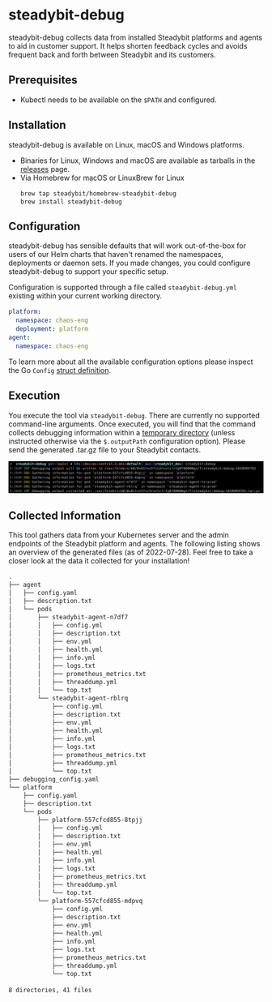 # steadybit-debug

steadybit-debug collects data from installed Steadybit platforms and
agents to aid in customer support. It helps shorten feedback cycles and
avoids frequent back and forth between Steadybit and its customers.

## Prerequisites

- Kubectl needs to be available on the `$PATH` and configured.

## Installation

steadybit-debug is available on Linux, macOS and Windows platforms.

 - Binaries for Linux, Windows and macOS are available as tarballs in the [releases](https://github.com/steadybit/steadybit-debug/releases) page.
 - Via Homebrew for macOS or LinuxBrew for Linux
    ```
    brew tap steadybit/homebrew-steadybit-debug
    brew install steadybit-debug
    ``` 

## Configuration

steadybit-debug has sensible defaults that will work out-of-the-box for
users of our Helm charts that haven't renamed the namespaces, deployments
or daemon sets. If you made changes, you could configure steadybit-debug
to support your specific setup.

Configuration is supported through a file called `steadybit-debug.yml`
existing within your current working directory.

```yaml
platform:
  namespace: chaos-eng
  deployment: platform
agent:
  namespace: chaos-eng
```

To learn more about all the available configuration options please inspect
the Go `Config` [struct definition](https://github.com/steadybit/steadybit-debug/blob/main/config/config.go#L11).

## Execution

You execute the tool via `steadybit-debug`. There are currently no
supported command-line arguments. Once executed, you will find that the command
collects debugging information within a [temporary directory](https://pkg.go.dev/os#TempDir)
(unless instructed otherwise via the `$.outputPath` configuration option).
Please send the generated .tar.gz file to your Steadybit contacts.

![Image showing the execution of the steadybit-debug command on a terminal. Log lines are giving an overview about the expected behavior of the tool.](./example-execution.png)

## Collected Information

This tool gathers data from your Kubernetes server and the admin endpoints of
the Steadybit platform and agents. The following listing shows an overview of the
generated files (as of 2022-07-28). Feel free to take a closer look at the data
it collected for your installation!

```
.
├── agent
│   ├── config.yaml
│   ├── description.txt
│   └── pods
│       ├── steadybit-agent-n7df7
│       │   ├── config.yml
│       │   ├── description.txt
│       │   ├── env.yml
│       │   ├── health.yml
│       │   ├── info.yml
│       │   ├── logs.txt
│       │   ├── prometheus_metrics.txt
│       │   ├── threaddump.yml
│       │   └── top.txt
│       └── steadybit-agent-rblrq
│           ├── config.yml
│           ├── description.txt
│           ├── env.yml
│           ├── health.yml
│           ├── info.yml
│           ├── logs.txt
│           ├── prometheus_metrics.txt
│           ├── threaddump.yml
│           └── top.txt
├── debugging_config.yaml
└── platform
    ├── config.yaml
    ├── description.txt
    └── pods
        ├── platform-557cfcd855-8tpjj
        │   ├── config.yml
        │   ├── description.txt
        │   ├── env.yml
        │   ├── health.yml
        │   ├── info.yml
        │   ├── logs.txt
        │   ├── prometheus_metrics.txt
        │   ├── threaddump.yml
        │   └── top.txt
        └── platform-557cfcd855-mdpvq
            ├── config.yml
            ├── description.txt
            ├── env.yml
            ├── health.yml
            ├── info.yml
            ├── logs.txt
            ├── prometheus_metrics.txt
            ├── threaddump.yml
            └── top.txt

8 directories, 41 files

```